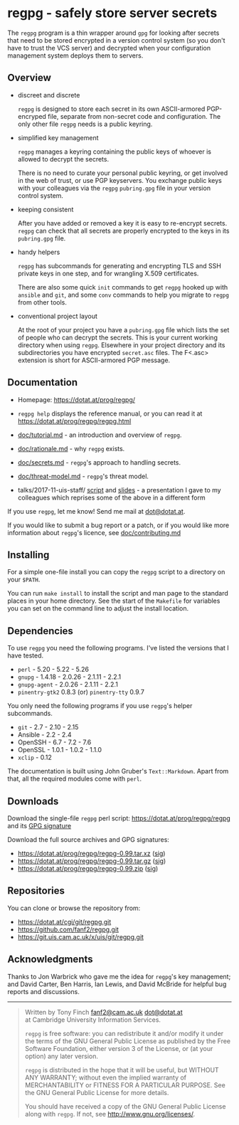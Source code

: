 regpg - safely store server secrets
===================================

The `regpg` program is a thin wrapper around `gpg` for looking after
secrets that need to be stored encrypted in a version control system
(so you don't have to trust the VCS server) and decrypted when your
configuration management system deploys them to servers.


Overview
--------

 *  discreet and discrete

    `regpg` is designed to store each secret in its own
    ASCII-armored PGP-encryped file, separate from non-secret
    code and configuration. The only other file `regpg` needs
    is a public keyring.

 *  simplified key management

    `regpg` manages a keyring containing the public keys of
    whoever is allowed to decrypt the secrets.

    There is no need to curate your personal public keyring, or
    get involved in the web of trust, or use PGP keyservers.
    You exchange public keys with your colleagues via the `regpg`
    `pubring.gpg` file in your version control system.

 *  keeping consistent

    After you have added or removed a key it is easy to re-encrypt
    secrets. `regpg` can check that all secrets are properly
    encrypted to the keys in its `pubring.gpg` file.

 *  handy helpers

    `regpg` has subcommands for generating and encrypting TLS and
    SSH private keys in one step, and for wrangling X.509
    certificates.

    There are also some quick `init` commands to get `regpg` hooked up
    with `ansible` and `git`, and some `conv` commands to help you
    migrate to `regpg` from other tools.

 *  conventional project layout

    At the root of your project you have a `pubring.gpg` file which
    lists the set of people who can decrypt the secrets. This is your
    current working directory when using `regpg`. Elsewhere in your
    project directory and its subdirectories you have encrypted
    `secret.asc` files. The F<.asc> extension is short for
    ASCII-armored PGP message.


Documentation
-------------

 *  Homepage: <https://dotat.at/prog/regpg/>

 *  `regpg help` displays the reference manual, or you can read it at
    <https://dotat.at/prog/regpg/regpg.html>

 *  [doc/tutorial.md](https://dotat.at/prog/regpg/doc/tutorial.html) -
    an introduction and overview of `regpg`.

 *  [doc/rationale.md](https://dotat.at/prog/regpg/doc/rationale.html) -
    why `regpg` exists.

 *  [doc/secrets.md](https://dotat.at/prog/regpg/doc/secrets.html) -
    `regpg`'s approach to handling secrets.

 *  [doc/threat-model.md](https://dotat.at/prog/regpg/doc/threat-model.html) -
    `regpg`'s threat model.

 *  talks/2017-11-uis-staff/
    [script](https://dotat.at/prog/regpg/talks/2017-11-uis-staff/notes.pdf) and
    [slides](https://dotat.at/prog/regpg/talks/2017-11-uis-staff/slides.pdf) -
    a presentation I gave to my colleagues which reprises some of the
    above in a different form

If you use `regpg`, let me know! Send me mail at <dot@dotat.at>.

If you would like to submit a bug report or a patch,
or if you would like more information about `regpg`'s licence, see
[doc/contributing.md](https://dotat.at/prog/regpg/doc/contributing.html)


Installing
----------

For a simple one-file install you can copy the `regpg` script to a
directory on your `$PATH`.

You can run `make install` to install the script and man page to
the standard places in your home directory. See the start of the
`Makefile` for variables you can set on the command line to adjust
the install location.


Dependencies
------------

To use `regpg` you need the following programs. I've listed the
versions that I have tested.

* `perl` - 5.20 - 5.22 - 5.26
* `gnupg` - 1.4.18 - 2.0.26 - 2.1.11 - 2.2.1
* `gnupg-agent` - 2.0.26 - 2.1.11 - 2.2.1
* `pinentry-gtk2` 0.8.3 (or) `pinentry-tty` 0.9.7

You only need the following programs if you use `regpg`'s helper
subcommands.

* `git` - 2.7 - 2.10 - 2.15
* Ansible - 2.2 - 2.4
* OpenSSH - 6.7 - 7.2 - 7.6
* OpenSSL - 1.0.1 - 1.0.2 - 1.1.0
* `xclip` - 0.12

The documentation is built using John Gruber's `Text::Markdown`.
Apart from that, all the required modules come with `perl`.


Downloads
---------

Download the single-file `regpg` perl script:
<https://dotat.at/prog/regpg/regpg>
and its [GPG signature](https://dotat.at/prog/regpg/regpg.asc)

Download the full source archives and GPG signatures:

* <https://dotat.at/prog/regpg/regpg-0.99.tar.xz>
  ([sig](https://dotat.at/prog/regpg/regpg-0.99.tar.xz.asc))
* <https://dotat.at/prog/regpg/regpg-0.99.tar.gz>
  ([sig](https://dotat.at/prog/regpg/regpg-0.99.tar.gz.asc))
* <https://dotat.at/prog/regpg/regpg-0.99.zip>
  ([sig](https://dotat.at/prog/regpg/regpg-0.99.zip.asc))


Repositories
------------

You can clone or browse the repository from:

* <https://dotat.at/cgi/git/regpg.git>
* <https://github.com/fanf2/regpg.git>
* <https://git.uis.cam.ac.uk/x/uis/git/regpg.git>


Acknowledgments
---------------

Thanks to Jon Warbrick who gave me the idea for `regpg`'s key
management; and David Carter, Ben Harris, Ian Lewis, and David McBride
for helpful bug reports and discussions.


---------------------------------------------------------------------------

> Written by Tony Finch <fanf2@cam.ac.uk> <dot@dotat.at>  
> at Cambridge University Information Services.  
>
> `regpg` is free software: you can redistribute it and/or modify
> it under the terms of the GNU General Public License as published by
> the Free Software Foundation, either version 3 of the License, or
> (at your option) any later version.
>
> `regpg` is distributed in the hope that it will be useful,
> but WITHOUT ANY WARRANTY; without even the implied warranty of
> MERCHANTABILITY or FITNESS FOR A PARTICULAR PURPOSE.  See the
> GNU General Public License for more details.
>
> You should have received a copy of the GNU General Public License
> along with `regpg`.  If not, see <http://www.gnu.org/licenses/>.
